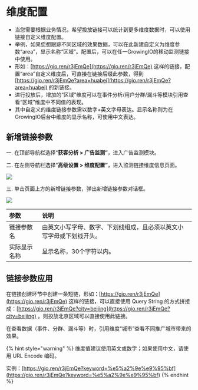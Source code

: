 # 维度配置

* 当您需要根据业务情况，希望投放链接可以统计到更多维度数据时，可以使用链接自定义维度配置。
* 举例，如果您想跟踪不同区域的效果数据，可以在此新建自定义为维度参数“area”，显示名称“区域”。配置后，可以在任一GrowingIO的移动监测链接中使用。
* 形如：[https://gio.ren/r3jEmQe](https://gio.ren/r3jEmQe) 这样的链接，配置“area”自定义维度后，可直接在链接后缀此参数，得到 [https://gio.ren/r3jEmQe?area=huabei](https://gio.ren/r3jEmQe?area=huabei) 的新链接。
* 进行投放后，增加的“区域”维度可以在事件分析/用户分群/漏斗等模块引用查看“区域”维度中不同值的表现。
* 其中自定义的维度链接参数需以数字+英文字母表达。显示名称则为在GrowingIO后台中维度的显示名称，可使用中文表达。

## 新增链接参数

一. 在顶部导航栏选择“**获客分析 &gt; 广告监测”**，进入广告监测模块。

二. 在左侧导航栏选择“**高级设置 &gt; 维度配置”**，进入监测链接维度信息页面。

![](https://github.com/growingio/growingio-docs-v3/tree/d520f4a494f6c0635c83422f55c665597e79ee96/.gitbook/assets/image%20%28106%29.png)

三. 单击页面上方的新增链接参数，弹出新增链接参数对话框。

![](https://github.com/growingio/growingio-docs-v3/tree/d520f4a494f6c0635c83422f55c665597e79ee96/.gitbook/assets/image%20%2864%29.png)

| 参数 | 说明 |
| :--- | :--- |
| 链接参数名 | 由英文小写字母、数字、下划线组成，且必须以英文小写字母或下划线开头。 |
| 实际显示名称 | 显示名称，30个字符以内。 |

## 链接参数应用

在链接创建环节中创建一条短链，形如：[https://gio.ren/r3jEmQe](https://gio.ren/r3jEmQe) 这样的链接，可以直接使用 Query String 的方式拼接成：[https://gio.ren/r3jEmQe?city=beijing](https://gio.ren/r3jEmQe?city=beijing) 。则投放北京区域可以直接使用此链接。

在查看数据（事件、分群、漏斗等）时，引用维度“城市”查看不同推广城市带来的效果。

{% hint style="warning" %}
维度值建议使用英文或数字；如果使用中文，请使用 URL Encode 编码。

实例：[https://gio.ren/r3jEmQe?keyword=%e5%a2%9e%e9%95%bf](https://gio.ren/r3jEmQe?keyword=%e5%a2%9e%e9%95%bf)
{% endhint %}

